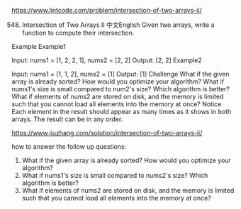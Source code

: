 https://www.lintcode.com/problem/intersection-of-two-arrays-ii/

548. Intersection of Two Arrays II
中文English
Given two arrays, write a function to compute their intersection.

Example
Example1

Input: 
nums1 = [1, 2, 2, 1], nums2 = [2, 2]
Output: 
[2, 2]
Example2

Input: 
nums1 = [1, 1, 2], nums2 = [1]
Output: 
[1]
Challenge
What if the given array is already sorted? How would you optimize your algorithm?
What if nums1's size is small compared to num2's size? Which algorithm is better?
What if elements of nums2 are stored on disk, and the memory is limited such that you cannot load all elements into the memory at once?
Notice
Each element in the result should appear as many times as it shows in both arrays.
The result can be in any order.


https://www.jiuzhang.com/solution/intersection-of-two-arrays-ii/


how to answer the follow up questions:
1. What if the given array is already sorted? How would you optimize your algorithm?
2. What if nums1's size is small compared to nums2's size? Which algorithm is better?
3. What if elements of nums2 are stored on disk, and the memory is limited such that you cannot load all elements into the memory at once?
